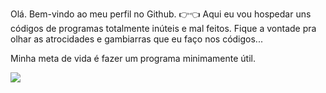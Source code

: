 Olá. Bem-vindo ao meu perfil no Github. 👉👈
Aqui eu vou hospedar uns códigos de programas totalmente inúteis e mal feitos.
Fique a vontade pra olhar as atrocidades e gambiarras que eu faço nos códigos...

Minha meta de vida é fazer um programa minimamente útil.

![](https://user-images.githubusercontent.com/83677445/117343757-fd122500-ae7a-11eb-82c2-b5bb3607a13f.png)
